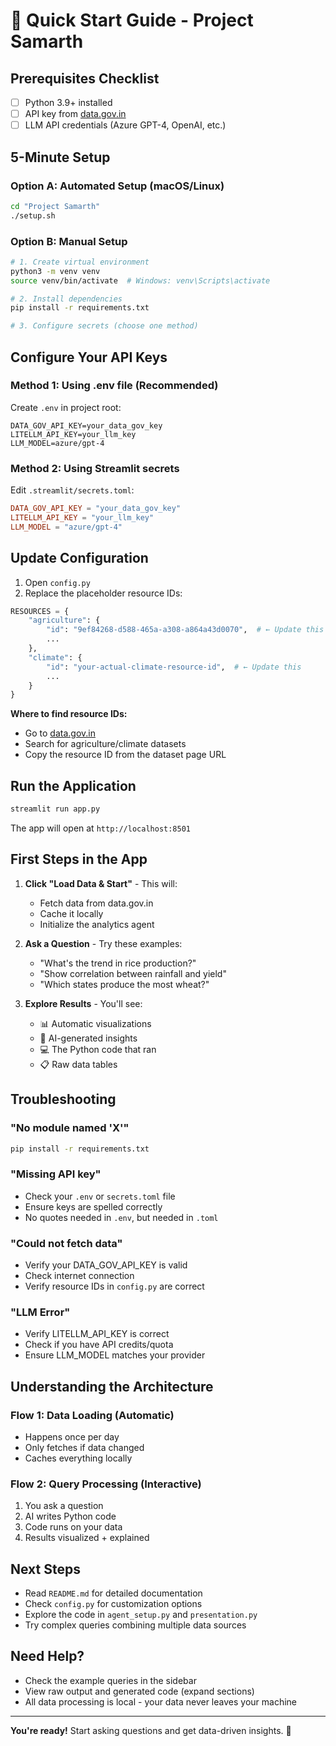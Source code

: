 # 🚀 Quick Start Guide - Project Samarth

## Prerequisites Checklist

- [ ] Python 3.9+ installed
- [ ] API key from [data.gov.in](https://data.gov.in)
- [ ] LLM API credentials (Azure GPT-4, OpenAI, etc.)

## 5-Minute Setup

### Option A: Automated Setup (macOS/Linux)

```bash
cd "Project Samarth"
./setup.sh
```

### Option B: Manual Setup

```bash
# 1. Create virtual environment
python3 -m venv venv
source venv/bin/activate  # Windows: venv\Scripts\activate

# 2. Install dependencies
pip install -r requirements.txt

# 3. Configure secrets (choose one method)
```

## Configure Your API Keys

### Method 1: Using .env file (Recommended)

Create `.env` in project root:

```env
DATA_GOV_API_KEY=your_data_gov_key
LITELLM_API_KEY=your_llm_key
LLM_MODEL=azure/gpt-4
```

### Method 2: Using Streamlit secrets

Edit `.streamlit/secrets.toml`:

```toml
DATA_GOV_API_KEY = "your_data_gov_key"
LITELLM_API_KEY = "your_llm_key"
LLM_MODEL = "azure/gpt-4"
```

## Update Configuration

1. Open `config.py`
2. Replace the placeholder resource IDs:

```python
RESOURCES = {
    "agriculture": {
        "id": "9ef84268-d588-465a-a308-a864a43d0070",  # ← Update this
        ...
    },
    "climate": {
        "id": "your-actual-climate-resource-id",  # ← Update this
        ...
    }
}
```

**Where to find resource IDs:**
- Go to [data.gov.in](https://data.gov.in)
- Search for agriculture/climate datasets
- Copy the resource ID from the dataset page URL

## Run the Application

```bash
streamlit run app.py
```

The app will open at `http://localhost:8501`

## First Steps in the App

1. **Click "Load Data & Start"** - This will:
   - Fetch data from data.gov.in
   - Cache it locally
   - Initialize the analytics agent

2. **Ask a Question** - Try these examples:
   - "What's the trend in rice production?"
   - "Show correlation between rainfall and yield"
   - "Which states produce the most wheat?"

3. **Explore Results** - You'll see:
   - 📊 Automatic visualizations
   - 📝 AI-generated insights
   - 💻 The Python code that ran
   - 📋 Raw data tables

## Troubleshooting

### "No module named 'X'"
```bash
pip install -r requirements.txt
```

### "Missing API key"
- Check your `.env` or `secrets.toml` file
- Ensure keys are spelled correctly
- No quotes needed in `.env`, but needed in `.toml`

### "Could not fetch data"
- Verify your DATA_GOV_API_KEY is valid
- Check internet connection
- Verify resource IDs in `config.py` are correct

### "LLM Error"
- Verify LITELLM_API_KEY is correct
- Check if you have API credits/quota
- Ensure LLM_MODEL matches your provider

## Understanding the Architecture

### Flow 1: Data Loading (Automatic)
- Happens once per day
- Only fetches if data changed
- Caches everything locally

### Flow 2: Query Processing (Interactive)
1. You ask a question
2. AI writes Python code
3. Code runs on your data
4. Results visualized + explained

## Next Steps

- Read `README.md` for detailed documentation
- Check `config.py` for customization options
- Explore the code in `agent_setup.py` and `presentation.py`
- Try complex queries combining multiple data sources

## Need Help?

- Check the example queries in the sidebar
- View raw output and generated code (expand sections)
- All data processing is local - your data never leaves your machine

---

**You're ready!** Start asking questions and get data-driven insights. 🌾

